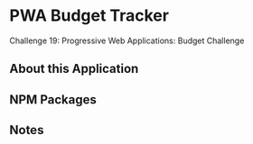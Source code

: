 # PWA Budget Tracker
Challenge 19: Progressive Web Applications: Budget Challenge

## About this Application

## NPM Packages

## Notes

